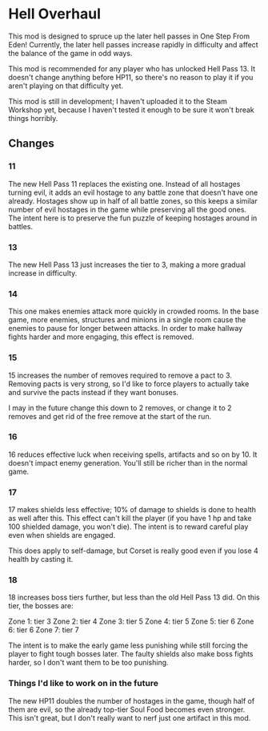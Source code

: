 # Hell Overhaul

This mod is designed to spruce up the later hell passes in One Step From Eden! Currently, the later hell passes increase rapidly in difficulty and affect the balance of the game in odd ways.

This mod is recommended for any player who has unlocked Hell Pass 13. It doesn't change anything before HP11, so there's no reason to play it if you aren't playing on that difficulty yet.

This mod is still in development; I haven't uploaded it to the Steam Workshop yet, because I haven't tested it enough to be sure it won't break things horribly.

## Changes

### 11
The new Hell Pass 11 replaces the existing one. Instead of all hostages turning evil, it adds an evil hostage to any battle zone that doesn't have one already. Hostages show up in half of all battle zones, so this keeps a similar number of evil hostages in the game while preserving all the good ones. The intent here is to preserve the fun puzzle of keeping hostages around in battles.

### 13
The new Hell Pass 13 just increases the tier to 3, making a more gradual increase in difficulty.

### 14
This one makes enemies attack more quickly in crowded rooms. In the base game, more enemies, structures and minions in a single room cause the enemies to pause for longer between attacks. In order to make hallway fights harder and more engaging, this effect is removed. 

### 15
15 increases the number of removes required to remove a pact to 3. Removing pacts is very strong, so I'd like to force players to actually take and survive the pacts instead if they want bonuses.

I may in the future change this down to 2 removes, or change it to 2 removes and get rid of the free remove at the start of the run.

### 16
16 reduces effective luck when receiving spells, artifacts and so on by 10. It doesn't impact enemy generation. You'll still be richer than in the normal game.

### 17
17 makes shields less effective; 10% of damage to shields is done to health as well after this. This effect can't kill the player (if you have 1 hp and take 100 shielded damage, you won't die). The intent is to reward careful play even when shields are engaged.

This does apply to self-damage, but Corset is really good even if you lose 4 health by casting it.

### 18
18 increases boss tiers further, but less than the old Hell Pass 13 did. On this tier, the bosses are:

Zone 1: tier 3
Zone 2: tier 4
Zone 3: tier 5
Zone 4: tier 5
Zone 5: tier 6
Zone 6: tier 6
Zone 7: tier 7

The intent is to make the early game less punishing while still forcing the player to fight tough bosses later. The faulty shields also make boss fights harder, so I don't want them to be too punishing.

### Things I'd like to work on in the future

The new HP11 doubles the number of hostages in the game, though half of them are evil, so the already top-tier Soul Food becomes even stronger. This isn't great, but I don't really want to nerf just one artifact in this mod.